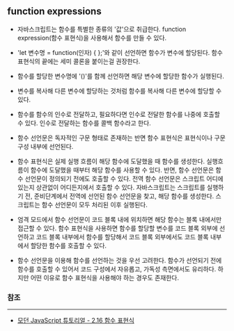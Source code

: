 ## function expressions

- 자바스크립트는 함수를 특별한 종류의 '값'으로 취급한다. function expression(함수 표현식)을 사용해서 함수를 만들 수 있다.

- 'let 변수명 = function(인자) { };'와 같이 선언하면 함수가 변수에 할당된다. 함수 표현식의 끝에는 세미 콜론을 붙이는걸 권장한다.

- 함수를 할당한 변수명에 '()'를 함께 선언하면 해당 변수에 할당한 함수가 실행된다.

- 변수를 복사해 다른 변수에 할당하는 것처럼 함수를 복사해 다른 변수에 할당할 수 있다.

- 함수를 함수의 인수로 전달하고, 필요하다면 인수로 전달한 함수를 나중에 호출할 수 있다. 인수로 전달하는 함수를 콜백 함수라고 한다.

- 함수 선언문은 독자적인 구문 형태로 존재하는 반면 함수 표현식은 표현식이나 구문 구성 내부에 선언된다.

- 함수 표현식은 실제 실행 흐름이 해당 함수에 도달했을 때 함수를 생성한다. 실행흐름이 함수에 도달했을 때부터 해당 함수를 사용할 수 있다. 반면, 함수 선언문은 함수 선언문이 정의되기 전에도 호출할 수 있다. 전역 함수 선언문은 스크립트 어디에 있는지 상관없이 어디든지에서 호출할 수 있다. 자바스크립트는 스크립트를 실행하기 전, 준비단계에서 전역에 선언된 함수 선언문을 찾고, 해당 함수를 생성한다. 스크립트는 함수 선언문이 모두 처리된 이후 실행된다.

- 엄격 모드에서 함수 선언문이 코드 블록 내에 위치하면 해당 함수는 블록 내에서만 접근할 수 있다. 함수 표현식을 사용하면 함수를 할당할 변수를 코드 블록 외부에 선언하고 코드 블록 내부에서 함수를 할당해서 코드 블록 외부에서도 코드 블록 내부에서 할당한 함수를 호출할 수 있다.

- 함수 선언문을 이용해 함수를 선언하는 것을 우선 고려한다. 함수가 선언되기 전에 함수를 호출할 수 있어서 코드 구성에서 자유롭고, 가독성 측면에서도 유리하다. 하지만 어떤 이유로 함수 표현식을 사용해야 하는 경우도 존재한다.

### 참조
---

- [모던 JavaScript 튜토리얼 - 2.16 함수 표현식](https://ko.javascript.info/function-expressions)
